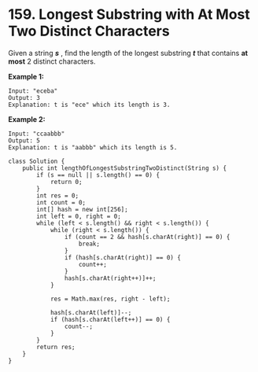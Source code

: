 # 159. Longest Substring with At Most Two Distinct Characters

Given a string _**s**_ , find the length of the longest substring _**t**_  that contains **at most** 2 distinct characters.

**Example 1:**

```text
Input: "eceba"
Output: 3
Explanation: t is "ece" which its length is 3.
```

**Example 2:**

```text
Input: "ccaabbb"
Output: 5
Explanation: t is "aabbb" which its length is 5.
```

```text
class Solution {
    public int lengthOfLongestSubstringTwoDistinct(String s) {
        if (s == null || s.length() == 0) {
            return 0;
        }
        int res = 0;
        int count = 0;
        int[] hash = new int[256];
        int left = 0, right = 0;
        while (left < s.length() && right < s.length()) {
            while (right < s.length()) {
                if (count == 2 && hash[s.charAt(right)] == 0) {
                    break;
                }
                if (hash[s.charAt(right)] == 0) {
                    count++;
                }
                hash[s.charAt(right++)]++;
            }
            
            res = Math.max(res, right - left);
        
            hash[s.charAt(left)]--;
            if (hash[s.charAt(left++)] == 0) {
                count--;
            }
        }
        return res;
    }
}
```

